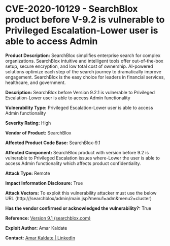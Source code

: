 # CVE-2020-10129 - SearchBlox product before V-9.2 is vulnerable to Privileged Escalation-Lower user is able to access Admin

**Product Description:** SearchBlox simplifies enterprise search for complex organizations. SearchBlox intuitive and intelligent tools offer out-of-the-box setup, secure encryption, and low total cost of ownership. AI-powered solutions optimize each step of the search journey to dramatically improve engagement. SearchBlox is the easy choice for leaders in financial services, healthcare, and government.

**Description:** SearchBlox before Version 9.2.1 is vulnerable to Privileged Escalation-Lower user is able to access Admin functionality

**Vulnerability Type:** Privileged Escalation-Lower user is able to access Admin functionality

**Severity Rating:** High

**Vendor of Product:** SearchBlox

**Affected Product Code Base:** SearchBlox-9.1

**Affected Component:** SearchBlox product with version before 9.2 is vulnerable to Privileged Escalation issues where-Lower the user is able to access Admin functionality which affects product confidentiality.

**Attack Type:** Remote

**Impact Information Disclosure:** True

**Attack Vectors:** To exploit this vulnerability attacker must  use the below URL
(http://<Web-Interface-URLs>/searchblox/admin/main.jsp?menu1=adm&menu2=cluster)

**Has the vendor confirmed or acknowledged the vulnerability?:** True

**Reference:** [Version 9.1 (searchblox.com) ](https://developer.searchblox.com/v9.2/changelog/version-91)

**Exploit Author:** Amar Kaldate

**Contact:** [ Amar Kaldate | LinkedIn ](https://www.linkedin.com/in/amar-kaldate/)
